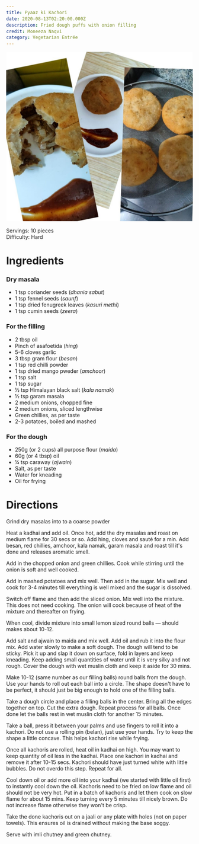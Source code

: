 ```yaml
---
title: Pyaaz ki Kachori
date: 2020-08-13T02:20:00.000Z
description: Fried dough puffs with onion filling
credit: Moneeza Naqvi
category: Vegetarian Entrée
---
```

![](pyaaz-ki-kachori.jpeg)

Servings: 10 pieces  
Difficulty: Hard

# Ingredients

### Dry masala

* 1 tsp coriander seeds (*dhania sabut*)
* 1 tsp fennel seeds (*saunf*)
* 1 tsp dried fenugreek leaves (*kasuri methi*) 
* 1 tsp cumin seeds (*zeera*)

### For the filling

* 2 tbsp oil
* Pinch of asafoetida (*hing*)
* 5-6 cloves garlic
* 3 tbsp gram flour (*besan*)
* 1 tsp red chilli powder
* 1 tsp dried mango pweder (*amchoor*)
* 1 tsp salt
* 1 tsp sugar
* ½ tsp Himalayan black salt (*kala namak*)
* ½ tsp garam masala
* 2 medium onions, chopped fine
* 2 medium onions, sliced lengthwise
* Green chillies, as per taste
* 2-3 potatoes, boiled and mashed

### For the dough

* 250g (or 2 cups) all purpose flour (*maida*)
* 60g (or 4 tbsp) oil
* ¼ tsp caraway (*ajwain*)
* Salt, as per taste
* Water for kneading
* Oil for frying

# Directions

Grind dry masalas into to a coarse powder

Heat a kadhai and add oil. Once hot, add the dry masalas and roast on medium flame for 30 secs or so. Add hing, cloves and sauté for a min. Add besan, red chillies, amchoor, kala namak, garam masala and roast till it's done and releases aromatic smell.

Add in the chopped onion and green chillies. Cook while stirring until the onion is soft and well cooked.

Add in mashed potatoes and mix well. Then add in the sugar. Mix well and cook for 3-4 minutes till everything is well mixed and the sugar is dissolved.

Switch off flame and then add the sliced onion. Mix well into the mixture. This does not need cooking. The onion will cook because of heat of the mixture and thereafter on frying. 

When cool, divide mixture into small lemon sized round balls — should makes about 10-12.

Add salt and ajwain to maida and mix well. Add oil and rub it into the flour mix. Add water slowly to make a soft dough. The dough will tend to be sticky. Pick it up and slap it down on surface, fold in layers and keep kneading. Keep adding small quantities of water until it is very silky and not rough. Cover the dough with wet muslin cloth and keep it aside for 30 mins.

Make 10-12 (same number as our filling balls) round balls from the dough. Use your hands to roll out each ball into a circle. The shape doesn't have to be perfect, it should just be big enough to hold one of the filling balls. 

Take a dough circle and place a filling balls in the center. Bring all the edges together on top. Cut the extra dough. Repeat process for all balls. Once done let the balls rest in wet muslin cloth for another 15 minutes.

Take a ball, press it between your palms and use fingers to roll it into a kachori. Do not use a rolling pin (belan), just use your hands. Try to keep the shape a little concave. This helps kachori rise while frying. 

Once all kachoris are rolled, heat oil in kadhai on high. You may want to keep quantity of oil less in the kadhai. Place one kachori in kadhai and remove it after 10-15 secs. Kachori should have just turned white with little bubbles. Do not overdo this step. Repeat for all.

Cool down oil or add more oil into your kadhai (we started with little oil first) to instantly cool down the oil. Kachoris need to be fried on low flame and oil should not be very hot. Put in a batch of kachoris and let them cook on slow flame for about 15 mins. Keep turning every 5 minutes till nicely brown. Do not increase flame otherwise they won't be crisp.

Take the done kachoris out on a jaali or any plate with holes (not on paper towels). This ensures oil is drained without making the base soggy. 

Serve with imli chutney and green chutney.
